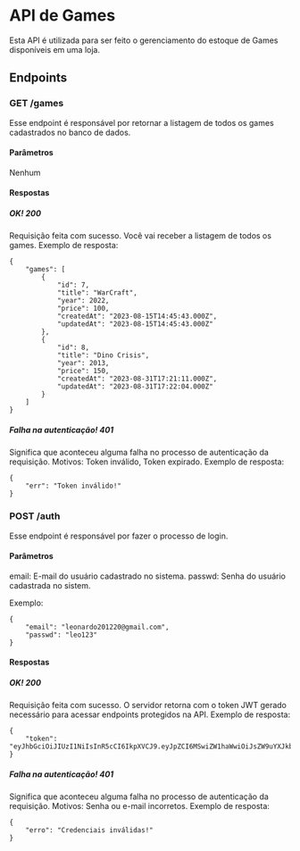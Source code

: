 # API de Games
Esta API é utilizada para ser feito o gerenciamento do estoque de Games disponíveis em uma loja.
## Endpoints
### GET /games
Esse endpoint é responsável por retornar a listagem de todos os games cadastrados no banco de dados.
#### Parâmetros
Nenhum
#### Respostas
##### OK! 200
Requisição feita com sucesso. Você vai receber a listagem de todos os games.
Exemplo de resposta:
```
{
    "games": [
        {
            "id": 7,
            "title": "WarCraft",
            "year": 2022,
            "price": 100,
            "createdAt": "2023-08-15T14:45:43.000Z",
            "updatedAt": "2023-08-15T14:45:43.000Z"
        },
        {
            "id": 8,
            "title": "Dino Crisis",
            "year": 2013,
            "price": 150,
            "createdAt": "2023-08-31T17:21:11.000Z",
            "updatedAt": "2023-08-31T17:22:04.000Z"
        }
    ]
}
```
##### Falha na autenticação! 401
Significa que aconteceu alguma falha no processo de autenticação da requisição. Motivos: Token inválido, Token expirado.
Exemplo de resposta:
```
{
    "err": "Token inválido!"
}
```
### POST /auth
Esse endpoint é responsável por fazer o processo de login.
#### Parâmetros
email: E-mail do usuário cadastrado no sistema.
passwd: Senha do usuário cadastrada no sistem.

Exemplo:
```
{
    "email": "leonardo201220@gmail.com",
    "passwd": "leo123"
}
```
#### Respostas
##### OK! 200
Requisição feita com sucesso. O servidor retorna com o token JWT gerado necessário para acessar endpoints protegidos na API.
Exemplo de resposta:
```
{
    "token": "eyJhbGciOiJIUzI1NiIsInR5cCI6IkpXVCJ9.eyJpZCI6MSwiZW1haWwiOiJsZW9uYXJkbzIwMTIyMEBnbWFpbC5jb20iLCJpYXQiOjE2OTg4NjI0MDMsImV4cCI6MTY5ODg2NjAwM30.G9Fz2yfjRCdkHUxIZ37tmsRdcR3VL5LayIWMI_FUfpw"
}
```
##### Falha na autenticação! 401
Significa que aconteceu alguma falha no processo de autenticação da requisição. Motivos: Senha ou e-mail incorretos.
Exemplo de resposta:
```
{
    "erro": "Credenciais inválidas!"
}
```

